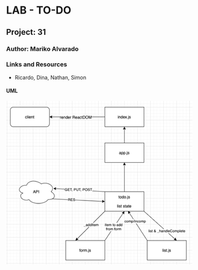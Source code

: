# LAB - TO-DO

## Project: 31

### Author: Mariko Alvarado

### Links and Resources

-  Ricardo, Dina, Nathan, Simon

#### UML

![uml](UML.png)